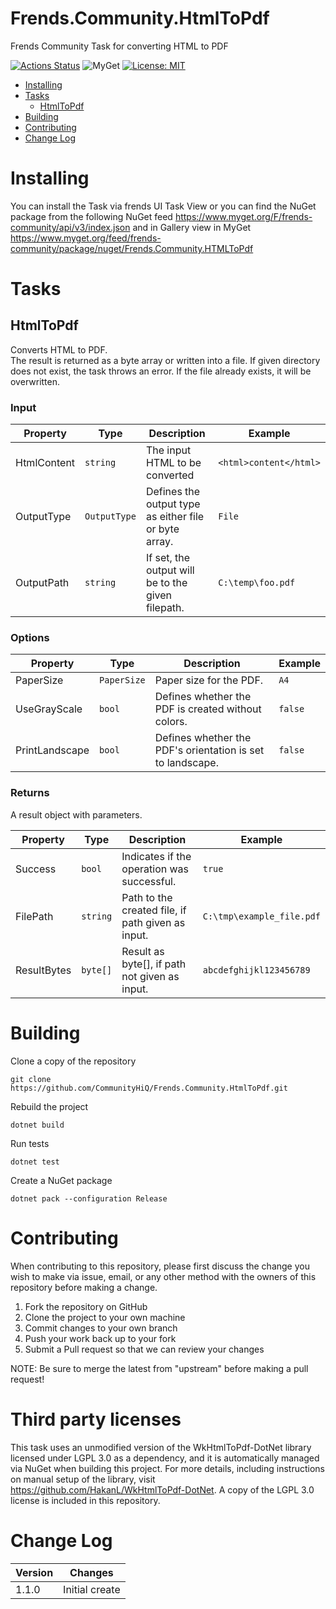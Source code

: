 # Frends.Community.HtmlToPdf

Frends Community Task for converting HTML to PDF

[![Actions Status](https://github.com/CommunityHiQ/Frends.Community.HtmlToPdf/workflows/PackAndPushAfterMerge/badge.svg)](https://github.com/CommunityHiQ/Frends.Community.HtmlToPdf/actions) ![MyGet](https://img.shields.io/myget/frends-community/v/Frends.Community.HTMLToPdf) [![License: MIT](https://img.shields.io/badge/License-MIT-yellow.svg)](https://opensource.org/licenses/MIT) 

- [Installing](#installing)
- [Tasks](#tasks)
     - [HtmlToPdf](#htmltopdf)
- [Building](#building)
- [Contributing](#contributing)
- [Change Log](#change-log)

# Installing

You can install the Task via frends UI Task View or you can find the NuGet package from the following NuGet feed
https://www.myget.org/F/frends-community/api/v3/index.json and in Gallery view in MyGet https://www.myget.org/feed/frends-community/package/nuget/Frends.Community.HTMLToPdf

# Tasks

## HtmlToPdf

Converts HTML to PDF.  
The result is returned as a byte array or written into a file. 
If given directory does not exist, the task throws an error. If the file already exists, it will be overwritten.

### Input

| Property | Type | Description | Example |
| -------- | -------- | -------- | -------- |
| HtmlContent | `string` | The input HTML to be converted | `<html>content</html>` |
| OutputType | `OutputType` | Defines the output type as either file or byte array.  | `File` |
| OutputPath | `string` | If set, the output will be to the given filepath. | `C:\temp\foo.pdf` |

### Options

| Property | Type | Description | Example |
| -------- | -------- | -------- | -------- |
| PaperSize | `PaperSize` | Paper size for the PDF. | `A4` |
| UseGrayScale | `bool` | Defines whether the PDF is created without colors. | `false` |
| PrintLandscape | `bool` | Defines whether the PDF's orientation is set to landscape. | `false` |

### Returns

A result object with parameters.

| Property | Type | Description | Example |
| -------- | -------- | -------- | -------- |
| Success | `bool` | Indicates if the operation was successful. | `true` |
| FilePath | `string` | Path to the created file, if path given as input. | `C:\tmp\example_file.pdf` |
| ResultBytes | `byte[]` | Result as byte[], if path not given as input. | `abcdefghijkl123456789` |

# Building

Clone a copy of the repository

`git clone https://github.com/CommunityHiQ/Frends.Community.HtmlToPdf.git`

Rebuild the project

`dotnet build`

Run tests

`dotnet test`

Create a NuGet package

`dotnet pack --configuration Release`

# Contributing
When contributing to this repository, please first discuss the change you wish to make via issue, email, or any other method with the owners of this repository before making a change.

1. Fork the repository on GitHub
2. Clone the project to your own machine
3. Commit changes to your own branch
4. Push your work back up to your fork
5. Submit a Pull request so that we can review your changes

NOTE: Be sure to merge the latest from "upstream" before making a pull request!

# Third party licenses
This task uses an unmodified version of the WkHtmlToPdf-DotNet library licensed under LGPL 3.0 as a dependency, and it is automatically managed via NuGet when building this project. For more details, including instructions on manual setup of the library, visit https://github.com/HakanL/WkHtmlToPdf-DotNet. A copy of the LGPL 3.0 license is included in this repository.

# Change Log

| Version | Changes |
| ------- | ------- |
| 1.1.0   | Initial create |
